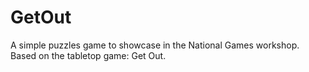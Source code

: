# GetOut
A simple puzzles game to showcase in the National Games workshop. Based on the tabletop game: Get Out.

